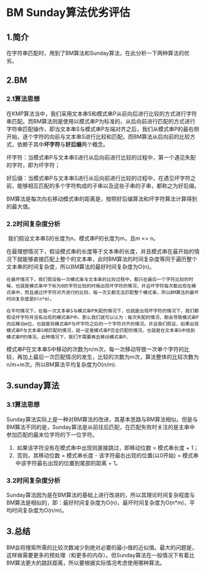# BM Sunday算法优劣评估

## 1.简介

在字符串匹配时，用到了BM算法和Sunday算法，在此分析一下两种算法的优劣。

## 2.BM

### 2.1算法思想

​	在KMP算法当中，我们采用文本串S和模式串P从前向后进行比较的方式进行字符串匹配。而BM算法则是使用以模式串P为标准的，从后向前进行匹配的方式进行字符串匹配操作，即当文本串S与模式串P左端对齐之后，我们从模式串P的最右侧开始，逐个字符的向前与文本串S进行比较和匹配。而BM算法从后向前的比较方式，依赖于其中**坏字符**与**好后缀**两个概念。

​	坏字符：当模式串P与文本串S进行从后向前进行比较的过程中，第一个遇见失配的字符，即为坏字符；

​	好后缀：当模式串P与文本串S进行从后向前进行比较的过程中，在遇见坏字符之前，能够相互匹配的多个字符构成的子串以及这些子串的子串，都称之为好后缀。

BM算法是每次向右移动模式串的距离是，按照好后缀算法和坏字符算法计算得到的最大值。

### 2.2时间复杂度分析

​	我们假设文本串S的长度为n，模式串P的长度为m，且m <= n。

​    在最理想情况下，假设模式串的长度等于文本串的长度，并且模式串在最开始的情况下就能够直接匹配上整个的文本串，此时BM算法的时间复杂度等同于遍历整个文本串的时间复杂度，所以BM算法的最好时间复杂度为O(n)。

 	在最坏情况下，我们假设每一次模式串与文本串的比较过程中，都只在最后一个字符比较的时候，也就是模式串中下标为0的字符比较的时候出现坏字符的情况，并且坏字符每次都出现在模式串中，而且通过坏字符对齐进行的比较，每一次又都无法匹配整个模式串，所以BM算法的最坏时间复杂度是O(n*m）。
 	
 	在平均情况下，在每一次文本串S与模式串P失配的情况下，也就是出现坏字符的情况下，我们都假设坏字符并没有出现的模式串P中。那么我们就可以认为：每次失配的情况，都会导致模式串P向后移动m位，也就是将模式串P与坏字符之后的一个字符对齐的情况。并且我们假设，如果出现模式串P与文本串S相匹配的情况，就一定是模式串P完全匹配的情况，也就是在文本串S中找到模式串P的情况。此种情况下，我们不需要再去移动模式串P。

​	模式串P在文本串S中移动的次数为n/m次，每一次移动导致一次单个字符的比较，再加上最后一次匹配情况的发生，比较的次数为m次，算法整体的比较次数为n/m+m次。所以BM算法平均复杂度为O(n/m).

## 3.sunday算法

### 3.1算法思想

​	Sunday算法实际上是一种对BM算法的改进，其基本思路与BM算法相似。但是与BM算法不同的是，Sunday算法是从前往后匹配，在匹配失败时关注的是主串中参加匹配的最末位字符的下一位字符。

1. ​	如果该字符没有在模式串中出现则直接跳过，即移动位数 = 模式串长度 + 1；
2. ​	否则，其移动位数 = 模式串长度 - 该字符最右出现的位置(以0开始) = 模式串中该字符最右出现的位置到尾部的距离 + 1。

### 3.2时间复杂度分析

Sunday算法因为是在BM算法的基础上进行改进的，所以其理论时间复杂程度与BM算法是相似的，即：最好时间复杂度为O(n)，最坏时间复杂度为O(n*m)，平均时间复杂度为O(n/m)。

## 3.总结

BM会将搜索所需的比较次数减少到绝对必要的最小值的近似值。最大的问题是，这样做需要更多的预处理（和更多的内存）。但Sunday算法在一般情况下有着比BM算法更大的跳跃距离，所以要根据实际情况考虑使用哪种算法。





